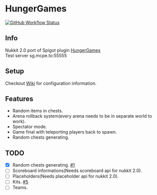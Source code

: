# HungerGames
 
<a href="https://github.com/Extollite/HungerGames/actions?query=workflow%3A%22Maven%20Package%22">![GitHub Workflow Status](https://img.shields.io/github/workflow/status/Extollite/HungerGames/Maven%20Package?style=for-the-badge)</a>

## Info
Nukkit 2.0 port of Spigot plugin [HungerGames](https://bitbucket.org/ShaneBeeStudios/hungergames)<br>
Test server sg.mcpe.to:55555

## Setup
Checkout [Wiki](https://github.com/Extollite/HungerGames/wiki) for configuration information.

## Features
- Random items in chests.
- Arena rollback system(every arena needs to be in separate world to work).
- Spectator mode.
- Game final with teleporting players back to spawn.
- Random chests generating.

## TODO
- [x] Random chests generating. [#1](https://github.com/Extollite/HungerGames/pull/1)
- [ ] Scoreboard informations(Needs scoreboard api for nukkit 2.0). 
- [ ] Placeholders(Needs placeholder api for nukkit 2.0).
- [ ] Kits. [#5](https://github.com/Extollite/HungerGames/pull/5)
- [ ] Teams.
